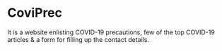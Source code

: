 # CoviPrec
It is a website enlisting COVID-19 precautions, few of the top COVID-19 articles & a form for filling up the contact details.